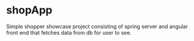 # shopApp
Simple shopper showcase project consisting of spring server and angular front end that fetches data from db for user to see.
